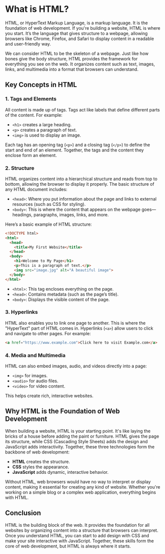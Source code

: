 # What is HTML?

HTML, or HyperText Markup Language, is a markup language. It is the foundation of web development. If you're building a website, HTML is where you start. It’s the language that gives structure to a webpage, allowing browsers like Chrome, Firefox, and Safari to display content in a readable and user-friendly way.

We can consider HTML to be the skeleton of a webpage. Just like how bones give the body structure, HTML provides the framework for everything you see on the web. It organizes content such as text, images, links, and multimedia into a format that browsers can understand.

## Key Concepts in HTML

### 1. Tags and Elements

All content is made up of tags. Tags act like labels that define different parts of the content. For example:

- `<h1>` creates a large heading.
- `<p>` creates a paragraph of text.
- `<img>` is used to display an image.

Each tag has an opening tag (`<p>`) and a closing tag (`</p>`) to define the start and end of an element. Together, the tags and the content they enclose form an element.

### 2. Structure

HTML organizes content into a hierarchical structure and reads from top to bottom, allowing the browser to display it properly. The basic structure of any HTML document includes:

- `<head>`: Where you put information about the page and links to external resources (such as CSS for styling).
- `<body>`: This is where the content that appears on the webpage goes—headings, paragraphs, images, links, and more.

Here’s a basic example of HTML structure:

```html
<!DOCTYPE html>
<html>
  <head>
    <title>My First Website</title>
  </head>
  <body>
    <h1>Welcome to My Page</h1>
    <p>This is a paragraph of text.</p>
    <img src="image.jpg" alt="A beautiful image">
  </body>
</html>
```

- `<html>`: This tag encloses everything on the page.
- `<head>`: Contains metadata (such as the page’s title).
- `<body>`: Displays the visible content of the page.

### 3. Hyperlinks

HTML also enables you to link one page to another. This is where the "HyperText" part of HTML comes in. Hyperlinks (`<a>`) allow users to click and navigate to other pages. For example:

```html
<a href="https://www.example.com">Click here to visit Example.com</a>
```

### 4. Media and Multimedia

HTML can also embed images, audio, and videos directly into a page:

- `<img>` for images.
- `<audio>` for audio files.
- `<video>` for video content.

This helps create rich, interactive websites.

## Why HTML is the Foundation of Web Development

When building a website, HTML is your starting point. It's like laying the bricks of a house before adding the paint or furniture. HTML gives the page its structure, while CSS (Cascading Style Sheets) adds the design and JavaScript adds interactivity. Together, these three technologies form the backbone of web development:

- **HTML** creates the structure.
- **CSS** styles the appearance.
- **JavaScript** adds dynamic, interactive behavior.

Without HTML, web browsers would have no way to interpret or display content, making it essential for creating any kind of website. Whether you're working on a simple blog or a complex web application, everything begins with HTML.

## Conclusion

HTML is the building block of the web. It provides the foundation for all websites by organizing content into a structure that browsers can interpret. Once you understand HTML, you can start to add design with CSS and make your site interactive with JavaScript. Together, these skills form the core of web development, but HTML is always where it starts.
